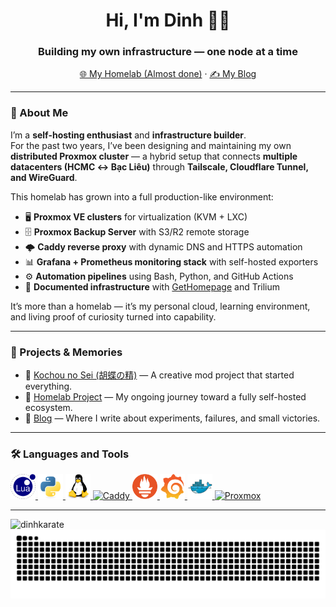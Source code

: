 <h1 align="center">Hi, I'm Dinh 🧑‍💻</h1>
<h3 align="center">Building my own infrastructure — one node at a time</h3>

<p align="center">
  <a href="https://homelab.kikigaki.io.vn/">🌐 My Homelab (Almost done)</a> · 
  <a href="https://blog.kikigaki.io.vn/">✍️ My Blog</a>
</p>

---

### 🧭 About Me

I’m a **self-hosting enthusiast** and **infrastructure builder**.  
For the past two years, I’ve been designing and maintaining my own **distributed Proxmox cluster** — a hybrid setup that connects **multiple datacenters (HCMC ↔ Bạc Liêu)** through **Tailscale, Cloudflare Tunnel, and WireGuard**.  

This homelab has grown into a full production-like environment:
- 🖥️ **Proxmox VE clusters** for virtualization (KVM + LXC)
- 🗄️ **Proxmox Backup Server** with S3/R2 remote storage
- 🌩️ **Caddy reverse proxy** with dynamic DNS and HTTPS automation  
- 📊 **Grafana + Prometheus monitoring stack** with self-hosted exporters  
- ⚙️ **Automation pipelines** using Bash, Python, and GitHub Actions  
- 🧠 **Documented infrastructure** with [GetHomepage](https://gethomepage.dev/) and Trilium

It’s more than a homelab — it’s my personal cloud, learning environment, and living proof of curiosity turned into capability.

---

### 🧩 Projects & Memories

- 💠 [Kochou no Sei (胡蝶の精)](https://steamcommunity.com/sharedfiles/filedetails/?id=2733891656) — A creative mod project that started everything.
- 🧱 [Homelab Project](https://homelab.kikigaki.io.vn/) — My ongoing journey toward a fully self-hosted ecosystem.
- 📘 [Blog](https://blog.kikigaki.io.vn/) — Where I write about experiments, failures, and small victories.

---

### 🛠️ Languages and Tools

<p align="left"> 
    <a href="https://www.lua.org/" target="_blank" rel="noreferrer">
        <img src="https://raw.githubusercontent.com/devicons/devicon/master/icons/lua/lua-original.svg" width="40" height="40"/> 
    </a>
    <a href="https://www.python.org" target="_blank" rel="noreferrer"> 
        <img src="https://raw.githubusercontent.com/devicons/devicon/master/icons/python/python-original.svg" width="40" height="40"/> 
    </a>
    <a href="https://www.linux.org/" target="_blank" rel="noreferrer"> 
        <img src="https://raw.githubusercontent.com/devicons/devicon/master/icons/linux/linux-original.svg" width="40" height="40"/> 
    </a>
    <a href="https://www.caddyserver.com/" target="_blank" rel="noreferrer"> 
        <img src="https://github.com/user-attachments/assets/57f8e4ac-fb74-466d-bab7-064732fc7a57" width="40" height="40" alt="Caddy"/> 
    </a>
    <a href="https://prometheus.io/" target="_blank" rel="noreferrer">
        <img src="https://raw.githubusercontent.com/devicons/devicon/master/icons/prometheus/prometheus-original.svg" width="40" height="40"/>
    </a>
    <a href="https://grafana.com/" target="_blank" rel="noreferrer">
        <img src="https://raw.githubusercontent.com/devicons/devicon/master/icons/grafana/grafana-original.svg" width="40" height="40"/>
    </a>
    <a href="https://www.docker.com/" target="_blank" rel="noreferrer">
        <img src="https://raw.githubusercontent.com/devicons/devicon/master/icons/docker/docker-original.svg" width="40" height="40"/>
    </a>
    <a href="https://pve.proxmox.com/" target="_blank" rel="noreferrer">
        <img src="https://github.com/user-attachments/assets/ba36d3c3-d622-43e4-b5dc-2d6d9c501417" width="40" height="40" alt="Proxmox"/>
    </a>
</p>

---

<p><img align="left" src="https://github-readme-stats.vercel.app/api/top-langs?username=dinhkarate&show_icons=true&locale=en&layout=compact" alt="dinhkarate" /></p>    

<picture>
  <source media="(prefers-color-scheme: dark)" srcset="https://raw.githubusercontent.com/dinhkarate/dinhkarate/output/github-contribution-grid-snake-dark.svg">
  <source media="(prefers-color-scheme: light)" srcset="https://raw.githubusercontent.com/dinhkarate/dinhkarate/output/github-contribution-grid-snake.svg">
  <img alt="github contribution grid snake animation" src="https://raw.githubusercontent.com/dinhkarate/dinhkarate/output/github-contribution-grid-snake.svg">
</picture>
